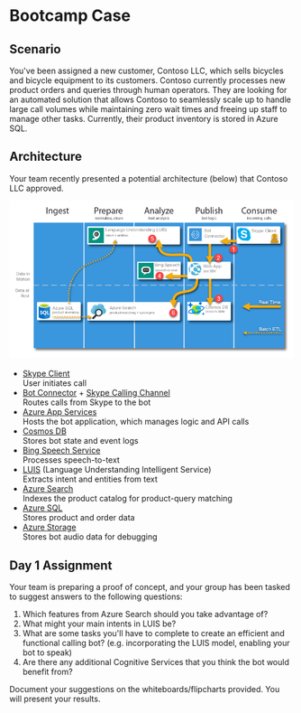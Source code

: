 # Bootcamp Case

## Scenario
You've been assigned a new customer, Contoso LLC, which sells bicycles and bicycle equipment to its customers. Contoso currently processes new product orders and queries through human operators. They are looking for an automated solution that allows Contoso to seamlessly scale up to handle large call volumes while maintaining zero wait times and freeing up staff to manage other tasks. Currently, their product inventory is stored in Azure SQL.

## Architecture
Your team recently presented a potential architecture (below) that Contoso LLC approved. 

![architecture](/images/arch.png)

* [Skype Client](https://www.skype.com/)  
User initiates call
* [Bot Connector](https://dev.botframework.com/) + [Skype Calling Channel](https://dev.skype.com/bots)   
Routes calls from Skype to the bot
* [Azure App Services](https://docs.microsoft.com/en-us/azure/app-service/)  
Hosts the bot application, which manages logic and API calls
* [Cosmos DB](https://docs.microsoft.com/en-us/azure/cosmos-db/)  
Stores bot state and event logs
* [Bing Speech Service](https://docs.microsoft.com/en-us/azure/cognitive-services/speech/home)    
Processes speech-to-text
* [LUIS](https://docs.microsoft.com/en-us/azure/cognitive-services/LUIS/Home)  (Language Understanding Intelligent Service)  
Extracts intent and entities from text
* [Azure Search](https://docs.microsoft.com/en-us/azure/search/)  
Indexes the product catalog for product-query matching
* [Azure SQL](https://docs.microsoft.com/en-us/azure/sql-database/)  
Stores product and order data
* [Azure Storage](https://docs.microsoft.com/en-us/azure/storage/)  
Stores bot audio data for debugging

## Day 1 Assignment
Your team is preparing a proof of concept, and your group has been tasked to suggest answers to the following questions:

1. Which features from Azure Search should you take advantage of?  
2. What might your main intents in LUIS be?  
3. What are some tasks you'll have to complete to create an efficient and functional calling bot? (e.g. incorporating the LUIS model, enabling your bot to speak)  
4. Are there any additional Cognitive Services that you think the bot would benefit from?  

Document your suggestions on the whiteboards/flipcharts provided. You will present your results.